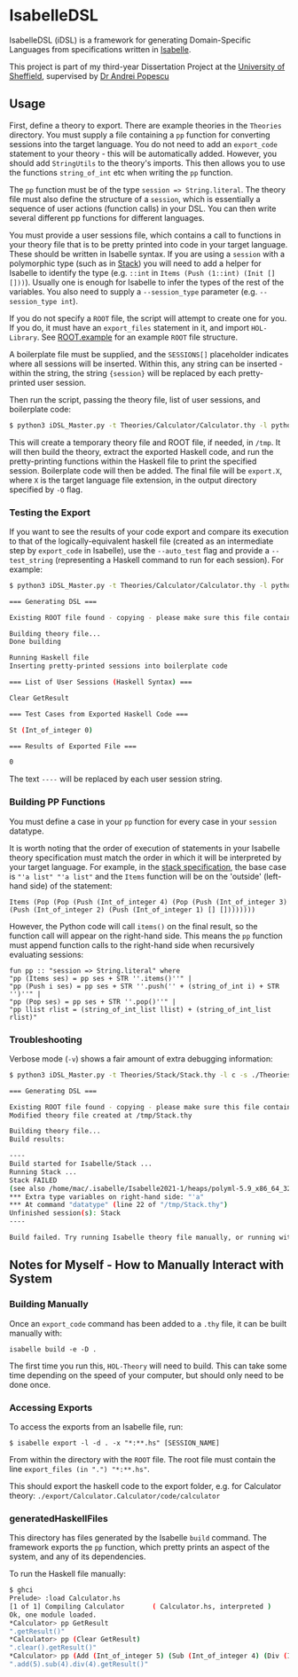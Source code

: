 # IsabelleDSL
IsabelleDSL (iDSL) is a framework for generating Domain-Specific Languages from specifications written in [Isabelle](https://isabelle.in.tum.de/).

This project is part of my third-year Dissertation Project at the [University of Sheffield](https://www.sheffield.ac.uk/dcs), supervised by [Dr Andrei Popescu](https://www.andreipopescu.uk/)

## Usage

First, define a theory to export. There are example theories in the `Theories` directory. You must supply a file containing a `pp` function for converting sessions into the target language. You do not need to add an `export_code` statement to your theory - this will be automatically added. However, you should add `StringUtils` to the theory's imports. This then allows you to use the functions `string_of_int` etc when writing the `pp` function.

The `pp` function must be of the type `session => String.literal`. The theory file must also define the structure of a `session`, which is essentially a sequence of user actions (function calls) in your DSL. You can then write several different pp functions for different languages.

You must provide a user sessions file, which contains a call to functions in your theory file that is to be pretty printed into code in your target language. These should be written in Isabelle syntax. If you are using a `session` with a polymorphic type (such as in [Stack](./Theories/Stack/Stack.thy)) you will need to add a helper for Isabelle to identify the type (e.g. `::int` in `Items (Push (1::int) (Init [] []))`). Usually one is enough for Isabelle to infer the types of the rest of the variables. You also need to supply a `--session_type` parameter (e.g. `--session_type int`).

If you do not specify a `ROOT` file, the script will attempt to create one for you. If you do, it must have an `export_files` statement in it, and import `HOL-Library`. See [ROOT.example](./ROOT.example) for an example `ROOT` file structure.

A boilerplate file must be supplied, and the `SESSIONS[]` placeholder indicates where all sessions will be inserted. Within this, any string can be inserted - within the string, the string `{session}` will be replaced by each pretty-printed user session.

Then run the script, passing the theory file, list of user sessions, and boilerplate code:

```bash
$ python3 iDSL_Master.py -t Theories/Calculator/Calculator.thy -l python -s ./Theories/Calculator/user_sessions -b ./Boilerplate/Calculator/calculator_boilerplate_python.txt -f ./PrettyPrinters/Calculator/calculator_pp_python.txt
```

This will create a temporary theory file and ROOT file, if needed, in `/tmp`. It will then build the theory, extract the exported Haskell code, and run the pretty-printing functions within the Haskell file to print the specified session. Boilerplate code will then be added. The final file will be `export.X`, where `X` is the target language file extension, in the output directory specified by `-O` flag.

### Testing the Export

If you want to see the results of your code export and compare its execution to that of the logically-equivalent haskell file (created as an intermediate step by `export_code` in Isabelle), use the `--auto_test` flag and provide a `--test_string` (representing a Haskell command to run for each session). For example:

```bash
$ python3 iDSL_Master.py -t Theories/Calculator/Calculator.thy -l python -s ./Theories/Calculator/user_sessions -b ./Boilerplate/Calculator/calculator_boilerplate_python.txt -f ./PrettyPrinters/Calculator/calculator_pp_python.txt --auto_test --test_string="eval (St (Int_of_integer 0)) (----)"

=== Generating DSL ===

Existing ROOT file found - copying - please make sure this file contains an export_files statement

Building theory file...
Done building

Running Haskell file
Inserting pretty-printed sessions into boilerplate code

=== List of User Sessions (Haskell Syntax) ===

Clear GetResult

=== Test Cases from Exported Haskell Code ===

St (Int_of_integer 0)

=== Results of Exported File ===

0
```

The text `----` will be replaced by each user session string.

### Building PP Functions

You must define a case in your `pp` function for every case in your `session` datatype.

It is worth noting that the order of execution of statements in your Isabelle theory specification must match the order in which it will be interpreted by your target language. For example, in the [stack specification](./Theories/Stack/Stack.thy), the base case is `"'a list" "'a list"` and the `Items` function will be on the 'outside' (left-hand side) of the statement:

```
Items (Pop (Pop (Push (Int_of_integer 4) (Pop (Push (Int_of_integer 3) (Push (Int_of_integer 2) (Push (Int_of_integer 1) [] [])))))))
```

However, the Python code will call `items()` on the final result, so the function call will appear on the right-hand side. This means the `pp` function must append function calls to the right-hand side when recursively evaluating sessions:

```
fun pp :: "session => String.literal" where
"pp (Items ses) = pp ses + STR ''.items()''" |
"pp (Push i ses) = pp ses + STR ''.push('' + (string_of_int i) + STR '')''" |
"pp (Pop ses) = pp ses + STR ''.pop()''" |
"pp llist rlist = (string_of_int_list llist) + (string_of_int_list rlist)"
```

### Troubleshooting

Verbose mode (`-v`) shows a fair amount of extra debugging information:

```bash
$ python3 iDSL_Master.py -t Theories/Stack/Stack.thy -l c -s ./Theories/Stack/user_sessions -b ./Boilerplate/Stack/stack_boilerplate_c.txt -f ./PrettyPrinters/Stack/stack_pp_c.txt -v

=== Generating DSL ===

Existing ROOT file found - copying - please make sure this file contains an export_files statement
Modified theory file created at /tmp/Stack.thy

Building theory file...
Build results:

----
Build started for Isabelle/Stack ...
Running Stack ...
Stack FAILED
(see also /home/mac/.isabelle/Isabelle2021-1/heaps/polyml-5.9_x86_64_32-linux/log/Stack)
*** Extra type variables on right-hand side: "'a"
*** At command "datatype" (line 22 of "/tmp/Stack.thy")
Unfinished session(s): Stack
----

Build failed. Try running Isabelle theory file manually, or running with --verbose flag to inspect errors.
```

## Notes for Myself - How to Manually Interact with System

### Building Manually

Once an `export_code` command has been added to a `.thy` file, it can be built manually with:

`isabelle build -e -D .`

The first time you run this, `HOL-Theory` will need to build. This can take some time depending on the speed of your computer, but should only need to be done once.

### Accessing Exports

To access the exports from an Isabelle file, run:

```
$ isabelle export -l -d . -x "*:**.hs" [SESSION_NAME]
```

From within the directory with the `ROOT` file. The root file must contain the line `export_files (in ".") "*:**.hs"`.

This should export the haskell code to the export folder, e.g. for Calculator theory: `./export/Calculator.Calculator/code/calculator`

### generatedHaskellFiles

This directory has files generated by the Isabelle `build` command. The framework exports the `pp` function, which pretty prints an aspect of the system, and any of its dependencies.

To run the Haskell file manually:

```bash
$ ghci
Prelude> :load Calculator.hs
[1 of 1] Compiling Calculator       ( Calculator.hs, interpreted )
Ok, one module loaded.
*Calculator> pp GetResult
".getResult()"
*Calculator> pp (Clear GetResult)
".clear().getResult()"
*Calculator> pp (Add (Int_of_integer 5) (Sub (Int_of_integer 4) (Div (Int_of_integer 4) (GetResult))))
".add(5).sub(4).div(4).getResult()"
```
